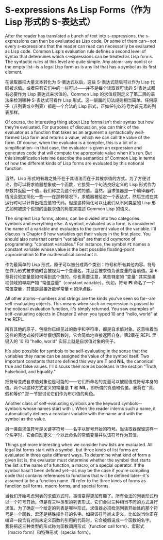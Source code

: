 # S-expressions As Lisp Forms（作为 Lisp 形式的 S-表达式）

After the reader has translated a bunch of text into s-expressions,
the s-expressions can then be evaluated as Lisp code. Or some of them
can--not every s-expressions that the reader can read can necessarily
be evaluated as Lisp code. Common Lisp's evaluation rule defines a
second level of syntax that determines which s-expressions can be
treated as Lisp forms. The syntactic rules at this level are quite
simple. Any atom--any nonlist or the empty list--is a legal Lisp form
as is any list that has a symbol as its first element.

在读取器把大量文本转化为 S-表达式以后，这些 S-表达式随后可以作为 Lisp
代码被求值。或者只有它们中的一些可以——并不是每个读取器可读的
S-表达式都有必要作为 Lisp 表达式来求值的，Common Lisp
的求值规则定义了第二层的语法来检测哪种 S-表达式可看作 Lisp
形式。这一层面的句法规则相当简单。任何原子（非列表或空列表）都是一个合法的
Lisp 形式，正如任何以符号为首元素的列表那样。

Of course, the interesting thing about Lisp forms isn't their syntax
but how they're evaluated. For purposes of discussion, you can think
of the evaluator as a function that takes as an argument a
syntactically well-formed Lisp form and returns a value, which we can
call the value of the form. Of course, when the evaluator is a
compiler, this is a bit of a simplification--in that case, the
evaluator is given an expression and generates code that will compute
the appropriate value when it's run. But this simplification lets me
describe the semantics of Common Lisp in terms of how the different
kinds of Lisp forms are evaluated by this notional function.

当然，Lisp 形式的有趣之处不在于其语法而在于其被求值的方式。为了方便讨论，你可以将求值器想象成一个函数，它接受一个句法良好定义的
Lisp 形式作为参数并返回一个值，我们称之为这个形式的值。当然，当求值器是一个编译器时，情况会更加简化一些——在那种情况下，求值器被给定一个表达式，然后生成在其运行时可以计算出相应值的代码。但是这种简化可以让我们从不同类型的
Lisp 形式如何被这个假想的函数求值的角度来描述 Common Lisp 的语义。

The simplest Lisp forms, atoms, can be divided into two categories:
symbols and everything else. A symbol, evaluated as a form, is
considered the name of a variable and evaluates to the current value
of the variable. I'll discuss in Chapter 6 how variables get their
values in the first place. You should also note that certain
"variables" are that old oxymoron of programming: "constant
variables." For instance, the symbol `PI` names a constant variable
whose value is the best possible floating-point approximation to the
mathematical constant π.

作为最简单的 Lisp
形式，原子可以被分成两个类别：符号和所有其他内容。符号在作为形式被求值时会被视为一个变量名，并且会被求值为该变量的当前值。第 6 章将讨论变量是如何得到这个值的。你也需要注意，某些特定的 “变量” 其实是编程领域的早期产物
“常值变量”（constant
variable）。例如，符号 **PI** 命名了一个常值变量，其值是最接近数学常量 π 的浮点数。

All other atoms--numbers and strings are the kinds you've seen so
far--are self-evaluating objects. This means when such an expression
is passed to the notional evaluation function, it's simply
returned. You saw examples of self-evaluating objects in Chapter 2
when you typed 10 and "hello, world" at the REPL.

所有其他的原子，包括你已经见过的数字和字符串，都是自求值对象。这意味着当这样的表达式被传递给假想函数时，它会简单地直接返回自身。第2章在 REPL
里键入的 10 和 "hello, world" 实际上就是自求值对象的例子。

It's also possible for symbols to be self-evaluating in the sense that
the variables they name can be assigned the value of the symbol
itself. Two important constants that are defined this way are **T** and
**NIL**, the canonical true and false values. I'll discuss their role as
booleans in the section "Truth, Falsehood, and Equality."

把符号变成自求值对象也是可能的——它们所命名的变量可以被赋值成符号本身的值。两个以这种方式定义的常量是
**T** 和 **NIL**，即所谓的真值和假值。我将在 “真、假和等价”
那一节里讨论它们作为布尔值的角色。

Another class of self-evaluating symbols are the keyword
symbols--symbols whose names start with :. When the reader interns
such a name, it automatically defines a constant variable with the
name and with the symbol as the value.

另一类自求值符号是关键字符号——名字以冒号开始的符号。当读取器保留这样一个名字时，它会自动定义一个以此命名的常值变量并以该符号作为其值。

Things get more interesting when we consider how lists are
evaluated. All legal list forms start with a symbol, but three kinds
of list forms are evaluated in three quite different ways. To
determine what kind of form a given list is, the evaluator must
determine whether the symbol that starts the list is the name of a
function, a macro, or a special operator. If the symbol hasn't been
defined yet--as may be the case if you're compiling code that contains
references to functions that will be defined later--it's assumed to be
a function name. I'll refer to the three kinds of forms as function
call forms, macro forms, and special forms.

当我们开始考虑列表的求值方式时，事情变得更加有趣了。所有合法的列表形式均以一个符号开始，但是有三种类型的列表形式，它们会以三种相当不同的方式进行求值。为了确定一个给定的列表是哪种形式，求值器必须检测列表开始处的那个符号是一个函数、宏还是特殊操作符的名字。如果该符号尚未定义，比如说当你正在编译一段含有对尚未定义函数的引用的代码时，它会被假设成一个函数的名字。 我将把这三种类型的形式称为函数调用形式（function
call form）、宏形式（macro form）和特殊形式（special form）。
